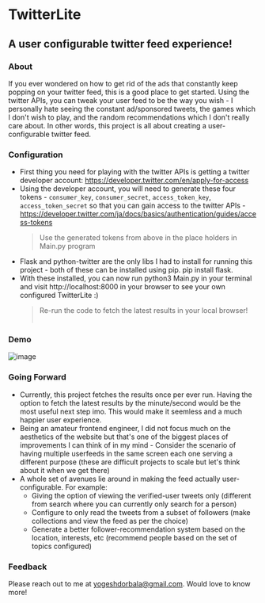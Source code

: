 # TwitterLite
## A user configurable twitter feed experience!

### About
If you ever wondered on how to get rid of the ads that constantly keep popping on your twitter feed, this is a good place to get started. Using the twitter APIs, you can tweak your user feed to be the way you wish - I personally hate seeing the constant ad/sponsored tweets, the games which I don't wish to play, and the random recommendations which I don't really care about. In other words, this project is all about creating a user-configurable twitter feed.

### Configuration
- First thing you need for playing with the twitter APIs is getting a twitter developer account: https://developer.twitter.com/en/apply-for-access
- Using the developer account, you will need to generate these four tokens - `consumer_key`, `consumer_secret`, `access_token_key`, `access_token_secret` so that you can gain access to the twitter APIs - https://developer.twitter.com/ja/docs/basics/authentication/guides/access-tokens
  > Use the generated tokens from above in the place holders in Main.py program
- Flask and python-twitter are the only libs I had to install for running this project - both of these can be installed using pip. pip install flask.
- With these installed, you can now run python3 Main.py in your terminal and visit http://localhost:8000 in your browser to see your own configured TwitterLite :)
  > Re-run the code to fetch the latest results in your local browser!
<br></br>

### Demo
![image](https://user-images.githubusercontent.com/8306822/117591414-3780f980-b0e9-11eb-85f0-fcf9fa5065aa.png)

### Going Forward
- Currently, this project fetches the results once per ever run. Having the option to fetch the latest results by the minute/second would be the most useful next step imo. This would make it seemless and a much happier user experience.
- Being an amateur frontend engineer, I did not focus much on the aesthetics of the website but that's one of the biggest places of improvements I can think of in my mind - Consider the scenario of having multiple userfeeds in the same screen each one serving a different purpose (these are difficult projects to scale but let's think about it when we get there)
- A whole set of avenues lie around in making the feed actually user-configurable. For example:
  - Giving the option of viewing the verified-user tweets only (different from search where you can currently only search for a person)
  - Configure to only read the tweets from a subset of followers (make collections and view the feed as per the choice)
  - Generate a better follower-recommendation system based on the location, interests, etc (recommend people based on the set of topics configured)

### Feedback
Please reach out to me at yogeshdorbala@gmail.com. Would love to know more!
